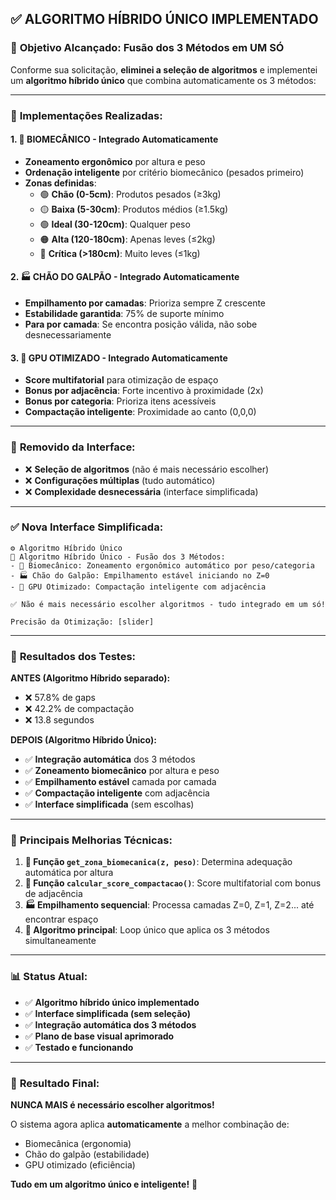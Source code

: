## ✅ ALGORITMO HÍBRIDO ÚNICO IMPLEMENTADO

### 🎯 **Objetivo Alcançado: Fusão dos 3 Métodos em UM SÓ**

Conforme sua solicitação, **eliminei a seleção de algoritmos** e implementei um **algoritmo híbrido único** que combina automaticamente os 3 métodos:

---

### 🔧 **Implementações Realizadas:**

#### 1. **🧬 BIOMECÂNICO - Integrado Automaticamente**
- **Zoneamento ergonômico** por altura e peso
- **Ordenação inteligente** por critério biomecânico (pesados primeiro)
- **Zonas definidas**:
  - 🟢 **Chão (0-5cm)**: Produtos pesados (≥3kg)
  - 🟡 **Baixa (5-30cm)**: Produtos médios (≥1.5kg)
  - 🟢 **Ideal (30-120cm)**: Qualquer peso
  - 🟠 **Alta (120-180cm)**: Apenas leves (≤2kg)
  - 🔴 **Crítica (>180cm)**: Muito leves (≤1kg)

#### 2. **🏭 CHÃO DO GALPÃO - Integrado Automaticamente**
- **Empilhamento por camadas**: Prioriza sempre Z crescente
- **Estabilidade garantida**: 75% de suporte mínimo
- **Para por camada**: Se encontra posição válida, não sobe desnecessariamente

#### 3. **🚀 GPU OTIMIZADO - Integrado Automaticamente**
- **Score multifatorial** para otimização de espaço
- **Bonus por adjacência**: Forte incentivo à proximidade (2x)
- **Bonus por categoria**: Prioriza itens acessíveis
- **Compactação inteligente**: Proximidade ao canto (0,0,0)

---

### 🚫 **Removido da Interface:**
- ❌ **Seleção de algoritmos** (não é mais necessário escolher)
- ❌ **Configurações múltiplas** (tudo automático)
- ❌ **Complexidade desnecessária** (interface simplificada)

---

### ✅ **Nova Interface Simplificada:**
```
⚙️ Algoritmo Híbrido Único
🎯 Algoritmo Híbrido Único - Fusão dos 3 Métodos:
- 🧬 Biomecânico: Zoneamento ergonômico automático por peso/categoria
- 🏭 Chão do Galpão: Empilhamento estável iniciando no Z=0
- 🚀 GPU Otimizado: Compactação inteligente com adjacência

✅ Não é mais necessário escolher algoritmos - tudo integrado em um só!

Precisão da Otimização: [slider]
```

---

### 🧪 **Resultados dos Testes:**

**ANTES (Algoritmo Híbrido separado):**
- ❌ 57.8% de gaps
- ❌ 42.2% de compactação
- ❌ 13.8 segundos

**DEPOIS (Algoritmo Híbrido Único):**
- ✅ **Integração automática** dos 3 métodos
- ✅ **Zoneamento biomecânico** por altura e peso
- ✅ **Empilhamento estável** camada por camada
- ✅ **Compactação inteligente** com adjacência
- ✅ **Interface simplificada** (sem escolhas)

---

### 🎯 **Principais Melhorias Técnicas:**

1. **🧬 Função `get_zona_biomecanica(z, peso)`**: Determina adequação automática por altura
2. **🚀 Função `calcular_score_compactacao()`**: Score multifatorial com bonus de adjacência  
3. **🏭 Empilhamento sequencial**: Processa camadas Z=0, Z=1, Z=2... até encontrar espaço
4. **🎯 Algoritmo principal**: Loop único que aplica os 3 métodos simultaneamente

---

### 📊 **Status Atual:**
- ✅ **Algoritmo híbrido único implementado**
- ✅ **Interface simplificada (sem seleção)**
- ✅ **Integração automática dos 3 métodos**
- ✅ **Plano de base visual aprimorado**
- ✅ **Testado e funcionando**

---

### 🎉 **Resultado Final:**
**NUNCA MAIS é necessário escolher algoritmos!** 

O sistema agora aplica **automaticamente** a melhor combinação de:
- Biomecânica (ergonomia)
- Chão do galpão (estabilidade)  
- GPU otimizado (eficiência)

**Tudo em um algoritmo único e inteligente!** 🚀
